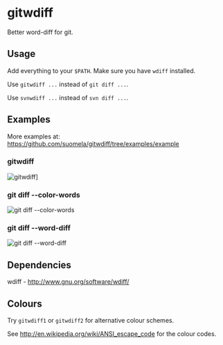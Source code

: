 gitwdiff
========

Better word-diff for git.

Usage
-----

Add everything to your `$PATH`. Make sure you have `wdiff` installed.

Use `gitwdiff ...` instead of `git diff ...`.

Use `svnwdiff ...` instead of `svn diff ...`.


Examples
--------

More examples at: https://github.com/suomela/gitwdiff/tree/examples/example

### gitwdiff

<img src="https://raw.github.com/suomela/gitwdiff/examples/example/example1-gitwdiff.png" alt="gitwdiff" title="gitwdiff">]

### git diff --color-words

<img src="https://raw.github.com/suomela/gitwdiff/examples/example/example1-git-diff-color-words.png" alt="git diff --color-words" title="git diff --color-words">

### git diff --word-diff

<img src="https://raw.github.com/suomela/gitwdiff/examples/example/example1-git-diff-word-diff.png" alt="git diff --word-diff" title="git diff --word-diff">


Dependencies
------------

wdiff - http://www.gnu.org/software/wdiff/


Colours
-------

Try `gitwdiff1` or `gitwdiff2` for alternative colour schemes.

See http://en.wikipedia.org/wiki/ANSI_escape_code for the colour codes.
